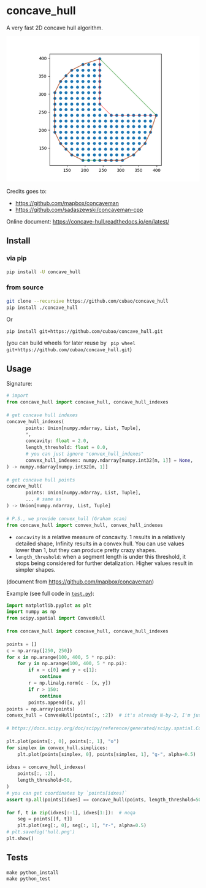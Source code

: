 # concave_hull

A very fast 2D concave hull algorithm.

![](docs/hull.png)

Credits goes to:

-   <https://github.com/mapbox/concaveman>
-   <https://github.com/sadaszewski/concaveman-cpp>

Online document: <https://concave-hull.readthedocs.io/en/latest/>

<!--intro-start-->

## Install

### via pip

```bash
pip install -U concave_hull
```

### from source

```bash
git clone --recursive https://github.com/cubao/concave_hull
pip install ./concave_hull
```

Or

```bash
pip install git+https://github.com/cubao/concave_hull.git
```

(you can build wheels for later reuse by ` pip wheel git+https://github.com/cubao/concave_hull.git`)

## Usage

Signature:

```python
# import
from concave_hull import concave_hull, concave_hull_indexes

# get concave hull indexes
concave_hull_indexes(
       points: Union[numpy.ndarray, List, Tuple],
       *,
       concavity: float = 2.0,
       length_threshold: float = 0.0,
       # you can just ignore "convex_hull_indexes"
       convex_hull_indexes: numpy.ndarray[numpy.int32[m, 1]] = None,
) -> numpy.ndarray[numpy.int32[m, 1]]

# get concave hull points
concave_hull(
       points: Union[numpy.ndarray, List, Tuple],
       ... # same as
) -> Union[numpy.ndarray, List, Tuple]

# P.S., we provide convex_hull (Graham scan)
from concave_hull import convex_hull, convex_hull_indexes
```

-   `concavity` is a relative measure of concavity. 1 results in a relatively
    detailed shape, Infinity results in a convex hull. You can use values lower
    than 1, but they can produce pretty crazy shapes.
-   `length_threshold`: when a segment length is under this threshold, it stops
    being considered for further detalization. Higher values result in simpler
    shapes.

(document from <https://github.com/mapbox/concaveman>)

Example (see full code in [`test.py`](test.py)):

```python
import matplotlib.pyplot as plt
import numpy as np
from scipy.spatial import ConvexHull

from concave_hull import concave_hull, concave_hull_indexes

points = []
c = np.array([250, 250])
for x in np.arange(100, 400, 5 * np.pi):
    for y in np.arange(100, 400, 5 * np.pi):
        if x > c[0] and y > c[1]:
            continue
        r = np.linalg.norm(c - [x, y])
        if r > 150:
            continue
        points.append([x, y])
points = np.array(points)
convex_hull = ConvexHull(points[:, :2])  # it's already N-by-2, I'm just emphasizing

# https://docs.scipy.org/doc/scipy/reference/generated/scipy.spatial.ConvexHull.html

plt.plot(points[:, 0], points[:, 1], "o")
for simplex in convex_hull.simplices:
    plt.plot(points[simplex, 0], points[simplex, 1], "g-", alpha=0.5)

idxes = concave_hull_indexes(
    points[:, :2],
    length_threshold=50,
)
# you can get coordinates by `points[idxes]`
assert np.all(points[idxes] == concave_hull(points, length_threshold=50))

for f, t in zip(idxes[:-1], idxes[1:]):  # noqa
    seg = points[[f, t]]
    plt.plot(seg[:, 0], seg[:, 1], "r-", alpha=0.5)
# plt.savefig('hull.png')
plt.show()
```

<!--intro-end-->

## Tests

```
make python_install
make python_test
```
